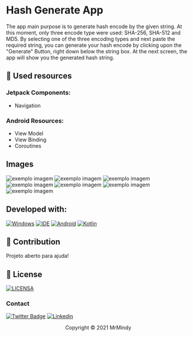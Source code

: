 # Hash Generate App

The app main purpose is to generate hash encode by the given string.
At this moment, only three encode type were used: SHA-256, SHA-512 and MD5.
By selecting one of the three encoding types and next paste the required string, you can generate your hash encode by clicking upon the "Generate" Button, right down below the string box. At the next screen, the app will show you the generated hash string.

## 🔧 Used resources

### Jetpack Components:
- Navigation

### Android Resources:
- View Model
- View Binding
- Coroutines

## Images

<img src="sample_image_5.jpeg" alt="exemplo imagem">
<img src="sample_image_7.jpeg" alt="exemplo imagem">
<img src="sample_image_6.jpeg" alt="exemplo imagem">
<img src="sample_image_1.jpeg" alt="exemplo imagem">
<img src="sample_image_4.jpeg" alt="exemplo imagem">
<img src="sample_image_3.jpeg" alt="exemplo imagem">
<img src="sample_image_2.jpeg" alt="exemplo imagem">

## Developed with:
[![Windows](https://img.shields.io/badge/Windows-0078D6?style=for-the-badge&logo=windows&logoColor=white)](https://www.microsoft.com/pt-br/windows/get-windows-10)
[![IDE](https://img.shields.io/badge/ANDROID_STUDIO-3DDC84?style=for-the-badge&logo=kotlin3&logoColor=white)](https://developer.android.com/studio)
[![Android](https://img.shields.io/badge/ANDROID-3DDC84?style=for-the-badge&logo=kotlin3&logoColor=white)](https://developer.android.com/)
[![Kotlin](https://img.shields.io/badge/KOTLIN-D7624B?style=for-the-badge&logo=kotlin3&logoColor=white)](https://kotlinlang.org/)


## 🤝 Contribution

Projeto aberto para ajuda!

## 🔖 License
[![LICENSA](https://img.shields.io/badge/MIT-E58080?style=for-the-badge&logo=bookstack&logoColor=white)](/LICENSE)

### Contact

[![Twitter Badge](https://img.shields.io/badge/Twitter-1DA1F2?style=for-the-badge&logo=twitter&logoColor=white)](https://twitter.com/0_gnunes)
[![Linkedin](https://img.shields.io/badge/LinkedIn-0077B5?style=for-the-badge&logo=linkedin&logoColor=white)](https://www.linkedin.com/in/gustavo-nunes-pereira-783a3bbb/)

<p align="center">Copyright © 2021 MrMindy</p>


